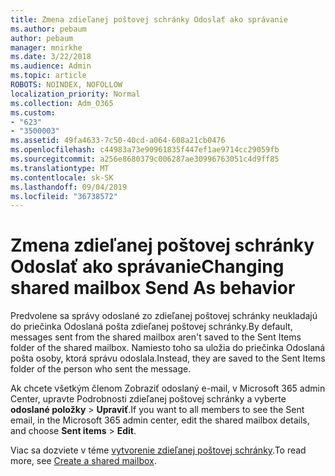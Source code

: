 ```yaml
---
title: Zmena zdieľanej poštovej schránky Odoslať ako správanie
ms.author: pebaum
author: pebaum
manager: mnirkhe
ms.date: 3/22/2018
ms.audience: Admin
ms.topic: article
ROBOTS: NOINDEX, NOFOLLOW
localization_priority: Normal
ms.collection: Adm_O365
ms.custom:
- "623"
- "3500003"
ms.assetid: 49fa4633-7c50-40cd-a064-608a21cb0476
ms.openlocfilehash: c44983a73e90961835f447ef1ae9714cc29059fb
ms.sourcegitcommit: a256e8680379c006287ae30996763051c4d9ff85
ms.translationtype: MT
ms.contentlocale: sk-SK
ms.lasthandoff: 09/04/2019
ms.locfileid: "36738572"
---
```

# <a name="changing-shared-mailbox-send-as-behavior"></a><span data-ttu-id="79feb-102">Zmena zdieľanej poštovej schránky Odoslať ako správanie</span><span class="sxs-lookup"><span data-stu-id="79feb-102">Changing shared mailbox Send As behavior</span></span>

<span data-ttu-id="79feb-103">Predvolene sa správy odoslané zo zdieľanej poštovej schránky neukladajú do priečinka Odoslaná pošta zdieľanej poštovej schránky.</span><span class="sxs-lookup"><span data-stu-id="79feb-103">By default, messages sent from the shared mailbox aren't saved to the Sent Items folder of the shared mailbox.</span></span> <span data-ttu-id="79feb-104">Namiesto toho sa uložia do priečinka Odoslaná pošta osoby, ktorá správu odoslala.</span><span class="sxs-lookup"><span data-stu-id="79feb-104">Instead, they are saved to the Sent Items folder of the person who sent the message.</span></span>
  
<span data-ttu-id="79feb-105">Ak chcete všetkým členom Zobraziť odoslaný e-mail, v Microsoft 365 admin Center, upravte Podrobnosti zdieľanej poštovej schránky a vyberte **odoslané položky** \> **Upraviť**.</span><span class="sxs-lookup"><span data-stu-id="79feb-105">If you want to all members to see the Sent email, in the Microsoft 365 admin center, edit the shared mailbox details, and choose **Sent items** \> **Edit**.</span></span>
  
<span data-ttu-id="79feb-106">Viac sa dozviete v téme [vytvorenie zdieľanej poštovej schránky](https://docs.microsoft.com/office365/admin/email/create-a-shared-mailbox).</span><span class="sxs-lookup"><span data-stu-id="79feb-106">To read more, see [Create a shared mailbox](https://docs.microsoft.com/office365/admin/email/create-a-shared-mailbox).</span></span>
  